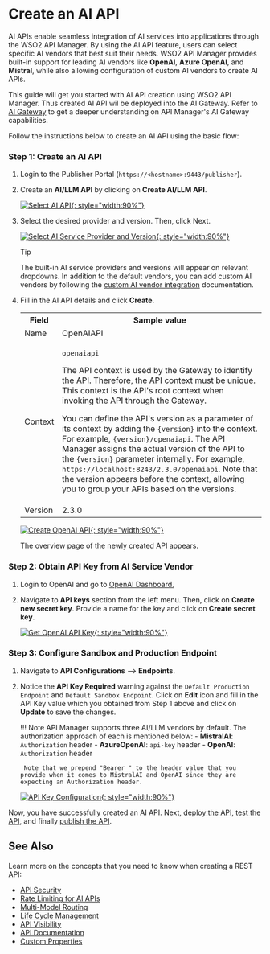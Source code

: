 # Create an AI API

AI APIs enable seamless integration of AI services into applications through the WSO2 API Manager. By using the AI API feature, users can select specific AI vendors that best suit their needs. WSO2 API Manager provides built-in support for leading AI vendors like **OpenAI**, **Azure OpenAI**, and **Mistral**, while also allowing configuration of custom AI vendors to create AI APIs.

This guide will get you started with AI API creation using WSO2 API Manager. Thus created AI API wil be deployed into the AI Gateway. Refer to [AI Gateway]({{base_path}}/ai-gateway/overview/) to get a deeper understanding on API Manager's AI Gateway capabilities.

Follow the instructions below to create an AI API using the basic flow:

### Step 1: Create an AI API

1. Login to the Publisher Portal (`https://<hostname>:9443/publisher`).

2. Create an **AI/LLM API** by clicking on **Create AI/LLM API**.

    [![Select AI API]({{base_path}}/assets/img/learn/ai-gateway/select-ai-api.png){: style="width:90%"}]({{base_path}}/assets/img/learn/ai-gateway/select-ai-api.png)

3. Select the desired provider and version. Then, click Next.

    [![Select AI Service Provider and Version]({{base_path}}/assets/img/learn/ai-gateway/select-service-provider.png){: style="width:90%"}]({{base_path}}/assets/img/learn/ai-gateway/select-service-provider.png)

    <div class="admonition tip">
        <p class="admonition-title">Tip</p>
        <p>The built-in AI service providers and versions will appear on relevant dropdowns. In addition to the default vendors, you can add custom AI vendors by following the <a href='{{base_path}}/ai-gateway/ai-vendor-management/custom-ai-vendors/overview'>custom AI vendor integration</a> documentation.</p>
    </div>

4. Fill in the AI API details and click **Create**.
    
    <table>
        <colgroup>
            <col/>
            <col/>
            <col/>
        </colgroup>
        <tbody>
            <tr>
                <th colspan="2">Field</th>
                <th>Sample value</th>
            </tr>
            <tr>
                <td colspan="2" class="confluenceTd">Name</td>
                <td class="confluenceTd">OpenAIAPI</td>
            </tr>
            <tr>
                <td colspan="2" class="confluenceTd">Context</td>
                <td class="confluenceTd">
                    <div class="content-wrapper">
                        <p><code>openaiapi</code></p>
                        <div>
                            <div class="confluence-information-macro-body">
                                <p>
                                    The API context is used by the Gateway to identify the API. 
                                    Therefore, the API context must be unique. This context is the 
                                    API's root context when invoking the API through the Gateway.
                                </p>
                            </div>
                            <div class="confluence-information-macro confluence-information-macro-tip">
                                <span class="aui-icon aui-icon-small aui-iconfont-approve confluence-information-macro-icon"></span>
                                <div class="confluence-information-macro-body">
                                    <p>
                                        You can define the API's version as a parameter of its context 
                                        by adding the <code>{version}</code> into the context. 
                                        For example, <code>{version}/openaiapi</code>. 
                                        The API Manager assigns the actual version of the API to the 
                                        <code>{version}</code> parameter internally. 
                                        For example, <code>https://localhost:8243/2.3.0/openaiapi</code>. 
                                        Note that the version appears before the context, allowing you 
                                        to group your APIs based on the versions.
                                    </p>
                                </div>
                            </div>
                        </div>
                    </div>
                </td>
            </tr>
            <tr>
                <td colspan="2" class="confluenceTd">Version</td>
                <td class="confluenceTd">2.3.0</td>
            </tr>
        </tbody>
    </table>

    [![Create OpenAI API]({{base_path}}/assets/img/learn/ai-gateway/create-openai-api.png){: style="width:90%"}]({{base_path}}/assets/img/learn/ai-gateway/create-openai-api.png)

    The overview page of the newly created API appears.

### Step 2: Obtain API Key from AI Service Vendor

1. Login to OpenAI and go to <a href='https://platform.openai.com/api-keys'>OpenAI Dashboard.</a>
2. Navigate to **API keys** section from the left menu. Then, click on **Create new secret key**. Provide a name for the key and click on **Create secret key**.

    [![Get OpenAI API Key]({{base_path}}/assets/img/learn/ai-gateway/openai-api-key-generation.png){: style="width:90%"}]({{base_path}}/assets/img/learn/ai-gateway/openai-api-key-generation.png)

### Step 3: Configure Sandbox and Production Endpoint

1. Navigate to **API Configurations** --> **Endpoints**.
2. Notice the **API Key Required** warning against the `Default Production Endpoint` and `Default Sandbox Endpoint`. Click on **Edit** icon and fill in the API Key value which you obtained from Step 1 above and click on **Update** to save the changes.

    !!! Note
            API Manager supports three AI/LLM vendors by default. The authorization approach of each is mentioned below: 
        - **MistralAI**: `Authorization` header
        - **AzureOpenAI**: `api-key` header
        - **OpenAI**: `Authorization` header

        Note that we prepend "Bearer " to the header value that you provide when it comes to MistralAI and OpenAI since they are expecting an Authorization header.

    [![API Key Configuration]({{base_path}}/assets/img/learn/ai-gateway/ai-api-configure-backend-security.png){: style="width:90%"}]({{base_path}}/assets/img/learn/ai-gateway/ai-api-configure-backend-security.png)

Now, you have successfully created an AI API. Next, [deploy the API]({{base_path}}/manage-apis/deploy-and-publish/deploy-on-gateway/deploy-api/deploy-an-api/), [test the API]({{base_path}}/manage-apis/design/create-api/create-rest-api/test-a-rest-api/), and finally [publish the API]({{base_path}}/manage-apis/deploy-and-publish/publish-on-dev-portal/publish-an-api).

## See Also

Learn more on the concepts that you need to know when creating a REST API:

-   [API Security]({{base_path}}/manage-apis/design/api-security/api-authentication/secure-apis-using-oauth2-tokens/)
-   [Rate Limiting for AI APIs]({{base_path}}/ai-gateway/rate-limiting/)
-   [Multi-Model Routing]({{base_path}}/ai-gateway/multi-model-routing/overview/)
-   [Life Cycle Management]({{base_path}}/manage-apis/design/lifecycle-management/api-lifecycle/)
-   [API Visibility]({{base_path}}/manage-apis/design/advanced-topics/control-api-visibility-and-subscription-availability-in-developer-portal/)
-   [API Documentation]({{base_path}}/manage-apis/design/api-documentation/add-api-documentation/)
-   [Custom Properties]({{base_path}}/manage-apis/design/create-api/adding-custom-properties-to-apis/)
